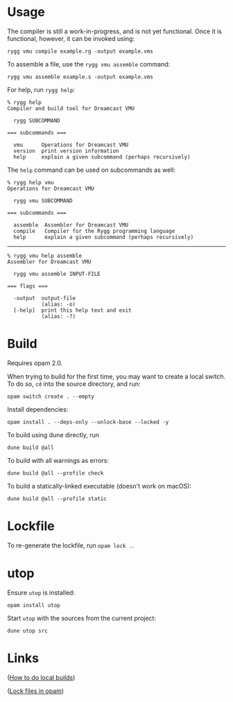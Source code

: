 
Usage
=====

The compiler is still a work-in-progress, and is not yet
functional. Once it is functional, however, it can be invoked using:

    rygg vmu compile example.rg -output example.vms

To assemble a file, use the `rygg vmu assemble` command:

    rygg vmu assemble example.s -output example.vms

For help, run `rygg help`:

    % rygg help
    Compiler and build tool for Dreamcast VMU
    
      rygg SUBCOMMAND
    
    === subcommands ===
    
      vmu      Operations for Dreamcast VMU
      version  print version information
      help     explain a given subcommand (perhaps recursively)

The `help` command can be used on subcommands as well:

    % rygg help vmu
    Operations for Dreamcast VMU
    
      rygg vmu SUBCOMMAND
    
    === subcommands ===
    
      assemble  Assembler for Dreamcast VMU
      compile   Compiler for the Rygg programming language
      help      explain a given subcommand (perhaps recursively)

---

    % rygg vmu help assemble
    Assembler for Dreamcast VMU
    
      rygg vmu assemble INPUT-FILE
    
    === flags ===
    
      -output  output-file
               (alias: -o)
      [-help]  print this help text and exit
               (alias: -?)

Build
=====

Requires opam 2.0.

When trying to build for the first time, you may want to create a
local switch. To do so, `cd` into the source directory, and run:

    opam switch create . --empty

Install dependencies:

    opam install . --deps-only --unlock-base --locked -y

To build using dune directly, run

    dune build @all

To build with all warnings as errors:

    dune build @all --profile check

To build a statically-linked executable (doesn't work on macOS):

    dune build @all --profile static

Lockfile
========

To re-generate the lockfile, run `opam lock .`.

utop
====

Ensure `utop` is installed:

    opam install utop

Start `utop` with the sources from the current project:

    dune utop src

Links
=====

([How to do local builds](https://opam.ocaml.org/blog/opam-install-dir/))

([Lock files in opam](https://opam.ocaml.org/blog/opam-20-tips/))
